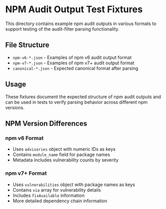 # NPM Audit Output Test Fixtures

This directory contains example npm audit outputs in various formats to support testing of the audit-filter parsing functionality.

## File Structure

- `npm-v6-*.json` - Examples of npm v6 audit output format
- `npm-v7-*.json` - Examples of npm v7+ audit output format
- `canonical-*.json` - Expected canonical format after parsing

## Usage

These fixtures document the expected structure of npm audit outputs and can be used in tests to verify parsing behavior across different npm versions.

## NPM Version Differences

### npm v6 Format

- Uses `advisories` object with numeric IDs as keys
- Contains `module_name` field for package names
- Metadata includes vulnerability counts by severity

### npm v7+ Format

- Uses `vulnerabilities` object with package names as keys
- Contains `via` array for vulnerability details
- Includes `fixAvailable` information
- More detailed dependency chain information
